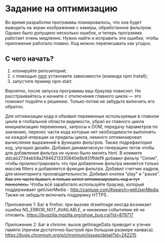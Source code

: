 Задание на оптимизацию
======================

Во время разработки программы планировалось, что она будет выводить на экран изображение с камеры, обработанное фильтром. 
Однако было допущено несколько ошибок, и теперь программа работает очень медленно. Нужно найти и исправить эти ошибки, 
чтобы приложение работало плавно. Код можно переписывать как угодно.


С чего начать?
--------------

1. клонируйте репозиторий;
2. с помощью [npm](https://npmjs.org) установите зависимости (команда npm install);
3. запустите пример npm start.


Вероятно, после запуска программы ваш браузер повиснет. Не расстраивайтесь и начните с отключения главного 
цикла — это поможет подойти к решению. Только потом не забудьте включить его обратно.

Для оптимизации кода я объявил переменные используемые в главном цикле в глобальной области видимости, убрал из главного цикла инициализацию переменных, запросы к DOM, передачу параметров по значению, перенес части кода которые нет необходимости выполнять на каждой итерации за пределы цикла, немного оптимизировал вычисление выражений в функциях фильтров. Также подрефакторил код, улучшил дизайн. Добавил динамическую генерацию тегов чтобы для добавления фильтра не нужно было менять html. В коммите ddcab2734eb58a2f846213335840e8b931ffdef9 добавил фильтр "Сепия", чтобы проилюстрировать что при добавлении фильтра меняется только массив filters и добавляется функция фильтра. Добавил счетчик кадров, для мониторинга производительности. Добивил кнопки "play" и "pause". ~~Как это часто бывает, я только хотел оптимизировать код и тут понеслось.~~ Чтобы всё заработало используйте браузер, который поддерживает getUserMedia - http://caniuse.com/#search=getUserMedia. Также не забудьте включить поддержку HTTPS .

Приложение 1:
Баг в firefox: при вызове drawImage иногда возникает ошибка NS_ERROR_NOT_AVAILABLE, и никакими событиями её не отловить.
https://bugzilla.mozilla.org/show_bug.cgi?id=879717

Приложение 2:
Баг в chrome: вызов getImageData приводит к утечке памяти (причем достаточно быстрой при большом размере канваса).
https://bugs.chromium.org/p/chromium/issues/detail?id=242215
